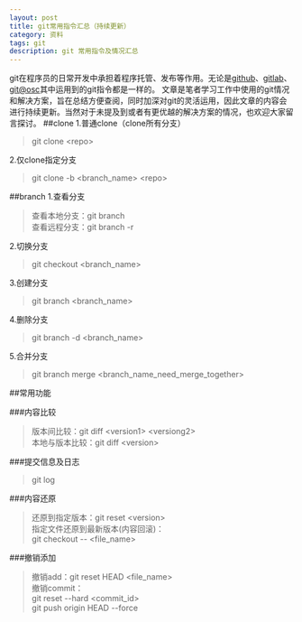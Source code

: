 ```yaml
---
layout: post
title: git常用指令汇总（持续更新）
category: 资料
tags: git
description: git 常用指令及情况汇总
---
```

git在程序员的日常开发中承担着程序托管、发布等作用。无论是[github](http://github.com)、[gitlab](https://about.gitlab.com/)、[git@osc](http://git.oschina.net/)其中运用到的git指令都是一样的。
文章是笔者学习工作中使用的git情况和解决方案，旨在总结方便查阅，同时加深对git的灵活运用，因此文章的内容会进行持续更新。当然对于未提及到或者有更优越的解决方案的情况，也欢迎大家留言探讨。
##clone 
1.普通clone（clone所有分支）
> git clone \<repo\>

2.仅clone指定分支
> git clone -b \<branch_name\> \<repo\>

##branch
1.查看分支
> 查看本地分支：git branch   
> 查看远程分支：git branch -r

2.切换分支
> git checkout \<branch_name\>

3.创建分支
> git branch \<branch_name\>

4.删除分支
> git branch -d \<branch_name\>

5.合并分支
> git branch merge \<branch_name_need_merge_together\>

##常用功能

###内容比较
> 版本间比较：git diff \<version1\> \<versiong2\>    
> 本地与版本比较：git diff \<version\>

###提交信息及日志
> git log

###内容还原
>还原到指定版本：git reset \<version\>    
>指定文件还原到最新版本(内容回滚)：    
>   git checkout -- \<file_name\>

###撤销添加
>撤销add：git reset HEAD \<file_name\>       
>撤销commit：    
>   git reset --hard \<commit_id\>    
>   git push origin HEAD --force


